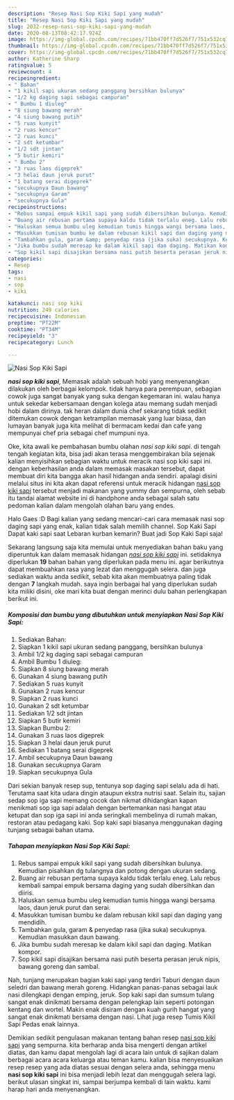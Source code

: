 ```yaml
---
description: "Resep Nasi Sop Kiki Sapi yang mudah"
title: "Resep Nasi Sop Kiki Sapi yang mudah"
slug: 2032-resep-nasi-sop-kiki-sapi-yang-mudah
date: 2020-08-13T08:42:17.924Z
image: https://img-global.cpcdn.com/recipes/71bb470ff7d526f7/751x532cq70/nasi-sop-kiki-sapi-foto-resep-utama.jpg
thumbnail: https://img-global.cpcdn.com/recipes/71bb470ff7d526f7/751x532cq70/nasi-sop-kiki-sapi-foto-resep-utama.jpg
cover: https://img-global.cpcdn.com/recipes/71bb470ff7d526f7/751x532cq70/nasi-sop-kiki-sapi-foto-resep-utama.jpg
author: Katherine Sharp
ratingvalue: 5
reviewcount: 4
recipeingredient:
- " Bahan"
- "1 kikil sapi ukuran sedang panggang bersihkan bulunya"
- "1/2 kg daging sapi sebagai campuran"
- " Bumbu 1 diuleg"
- "8 siung bawang merah"
- "4 siung bawang putih"
- "5 ruas kunyit"
- "2 ruas kencur"
- "2 ruas kunci"
- "2 sdt ketumbar"
- "1/2 sdt jintan"
- "5 butir kemiri"
- " Bumbu 2"
- "3 ruas laos digeprek"
- "3 helai daun jeruk purut"
- "1 batang serai digeprek"
- "secukupnya Daun bawang"
- "secukupnya Garam"
- "secukupnya Gula"
recipeinstructions:
- "Rebus sampai empuk kikil sapi yang sudah dibersihkan bulunya. Kemudian pisahkan dg tulangnya dan potong dengan ukuran sedang."
- "Buang air rebusan pertama supaya kaldu tidak terlalu eneg. Lalu rebus kembali sampai empuk bersama daging yang sudah dibersihkan dan diiris."
- "Haluskan semua bumbu uleg kemudian tumis hingga wangi bersama laos, daun jeruk purut dan serai."
- "Masukkan tumisan bumbu ke dalam rebusan kikil sapi dan daging yang mendidih."
- "Tambahkan gula, garam &amp; penyedap rasa (jika suka) secukupnya. Kemudian masukkan daun bawang."
- "Jika bumbu sudah meresap ke dalam kikil sapi dan daging. Matikan kompor."
- "Sop kikil sapi disajikan bersama nasi putih beserta perasan jeruk nipis, bawang goreng dan sambal."
categories:
- Resep
tags:
- nasi
- sop
- kiki

katakunci: nasi sop kiki 
nutrition: 249 calories
recipecuisine: Indonesian
preptime: "PT22M"
cooktime: "PT34M"
recipeyield: "3"
recipecategory: Lunch

---
```



![Nasi Sop Kiki Sapi](https://img-global.cpcdn.com/recipes/71bb470ff7d526f7/751x532cq70/nasi-sop-kiki-sapi-foto-resep-utama.jpg)

<b><i>nasi sop kiki sapi</i></b>, Memasak adalah sebuah hobi yang menyenangkan dilakukan oleh berbagai kelompok. tidak hanya para perempuan, sebagian cowok juga sangat banyak yang suka dengan kegemaran ini. walau hanya untuk sekedar kebersamaan dengan kolega atau memang sudah menjadi hobi dalam dirinya. tak heran dalam dunia chef sekarang tidak sedikit ditemukan cowok dengan ketrampilan memasak yang luar biasa, dan lumayan banyak juga kita melihat di bermacam kedai dan cafe yang mempunyai chef pria sebagai chef mumpuni nya.

Oke, kita awali ke pembahasan bumbu olahan <i>nasi sop kiki sapi</i>. di tengah tengah kegiatan kita, bisa jadi akan terasa menggembirakan bila sejenak kalian menyisihkan sebagian waktu untuk meracik nasi sop kiki sapi ini. dengan keberhasilan anda dalam memasak masakan tersebut, dapat membuat diri kita bangga akan hasil hidangan anda sendiri. apalagi disini melalui situs ini kita akan dapat referensi untuk meracik hidangan <u>nasi sop kiki sapi</u> tersebut menjadi makanan yang yummy dan sempurna, oleh sebab itu tandai alamat website ini di handphone anda sebagai salah satu pedoman kalian dalam mengolah olahan baru yang endes.

Halo Gaes :D Bagi kalian yang sedang mencari-cari cara memasak nasi sop daging sapi yang enak, kalian tidak salah memilih channel. Sop Kaki Sapi Dapat kaki sapi saat Lebaran kurban kemarin? Buat jadi Sop Kaki Sapi saja!


Sekarang langsung saja kita memulai untuk menyediakan bahan baku yang diperuntuk kan dalam memasak hidangan <u><i>nasi sop kiki sapi</i></u> ini. setidaknya diperlukan <b>19</b> bahan bahan yang diperlukan pada menu ini. agar berikutnya dapat membuahkan rasa yang lezat dan menggugah selera. dan juga sediakan waktu anda sedikit, sebab kita akan membuatnya paling tidak dengan <b>7</b> langkah mudah. saya ingin berbagai hal yang diperlukan sudah kita miliki disini, oke mari kita buat dengan merinci dulu bahan perlengkapan berikut ini.

<!--inarticleads1-->

##### Komposisi dan bumbu yang dibutuhkan untuk menyiapkan Nasi Sop Kiki Sapi:

1. Sediakan  Bahan:
1. Siapkan 1 kikil sapi ukuran sedang panggang, bersihkan bulunya
1. Ambil 1/2 kg daging sapi sebagai campuran
1. Ambil  Bumbu 1 diuleg:
1. Siapkan 8 siung bawang merah
1. Gunakan 4 siung bawang putih
1. Sediakan 5 ruas kunyit
1. Gunakan 2 ruas kencur
1. Siapkan 2 ruas kunci
1. Gunakan 2 sdt ketumbar
1. Sediakan 1/2 sdt jintan
1. Siapkan 5 butir kemiri
1. Siapkan  Bumbu 2:
1. Gunakan 3 ruas laos digeprek
1. Siapkan 3 helai daun jeruk purut
1. Sediakan 1 batang serai digeprek
1. Ambil secukupnya Daun bawang
1. Gunakan secukupnya Garam
1. Siapkan secukupnya Gula


Dari sekian banyak resep sup, tentunya sop daging sapi selalu ada di hati. Terutama saat kita udara dingin ataupun ekstra nutrisi saat. Selain itu, sajian sedap sop iga sapi memang cocok dan nikmat dihidangkan kapan menikmati sop iga sapi adalah dengan bertemankan nasi hangat atau ketupat dan sop iga sapi ini anda seringkali membelinya di rumah makan, restoran atau pedagang kaki. Sop kaki sapi biasanya menggunakan daging tunjang sebagai bahan utama. 

<!--inarticleads2-->

##### Tahapan menyiapkan Nasi Sop Kiki Sapi:

1. Rebus sampai empuk kikil sapi yang sudah dibersihkan bulunya. Kemudian pisahkan dg tulangnya dan potong dengan ukuran sedang.
1. Buang air rebusan pertama supaya kaldu tidak terlalu eneg. Lalu rebus kembali sampai empuk bersama daging yang sudah dibersihkan dan diiris.
1. Haluskan semua bumbu uleg kemudian tumis hingga wangi bersama laos, daun jeruk purut dan serai.
1. Masukkan tumisan bumbu ke dalam rebusan kikil sapi dan daging yang mendidih.
1. Tambahkan gula, garam &amp; penyedap rasa (jika suka) secukupnya. Kemudian masukkan daun bawang.
1. Jika bumbu sudah meresap ke dalam kikil sapi dan daging. Matikan kompor.
1. Sop kikil sapi disajikan bersama nasi putih beserta perasan jeruk nipis, bawang goreng dan sambal.


Nah, tunjang merupakan bagian kaki sapi yang terdiri Taburi dengan daun seledri dan bawang merah goreng. Hidangkan panas-panas sebagai lauk nasi dilengkapi dengan emping, jeruk. Sop kaki sapi dan sumsum tulang sangat enak dinikmati bersama dengan pelengkap lain seperti potongan kentang dan wortel. Makin enak disiram dengan kuah gurih hangat yang sangat enak dinikmati bersama dengan nasi. Lihat juga resep Tumis Kikil Sapi Pedas enak lainnya. 

Demikian sedikit pengulasan makanan tentang bahan resep <u>nasi sop kiki sapi</u> yang sempurna. kita berharap anda bisa mengerti dengan artikel diatas, dan kamu dapat mengolah lagi di acara lain untuk di sajikan dalam berbagai acara acara keluarga atau teman kamu. kalian bisa menyesuaikan resep resep yang ada diatas sesuai dengan selera anda, sehingga menu <b>nasi sop kiki sapi</b> ini bisa menjadi lebih lezat dan menggugah selera lagi. berikut ulasan singkat ini, sampai berjumpa kembali di lain waktu. kami harap hari anda menyenangkan.
